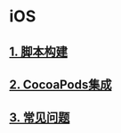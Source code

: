 # iOS

## [1. 脚本构建](https://github.com/jieban0604/VigameDoc/tree/db9ca089d879d3e9623f65b10ce657ccd26b6604/cn/ke-hu-duan-jie-ru/ios-jie-ru/脚本构建.md)

## [2. CocoaPods集成](https://github.com/jieban0604/VigameDoc/tree/db9ca089d879d3e9623f65b10ce657ccd26b6604/cn/ke-hu-duan-jie-ru/ios-jie-ru/CocoaPods-ji-cheng.md)

## [3. 常见问题](chang-jian-wen-ti.md)

